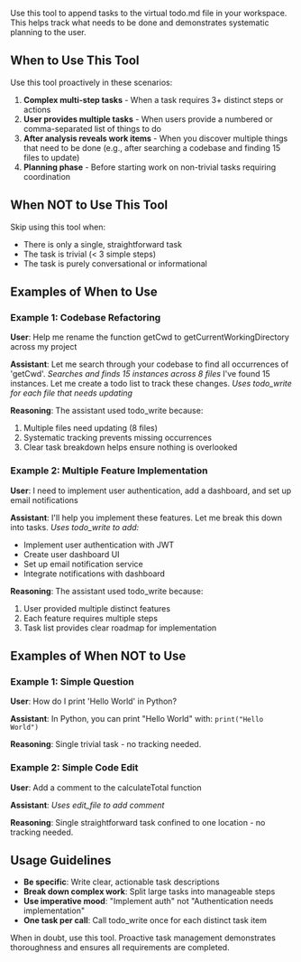 Use this tool to append tasks to the virtual todo.md file in your workspace. This helps track what needs to be done and demonstrates systematic planning to the user.

## When to Use This Tool

Use this tool proactively in these scenarios:

1. **Complex multi-step tasks** - When a task requires 3+ distinct steps or actions
2. **User provides multiple tasks** - When users provide a numbered or comma-separated list of things to do
3. **After analysis reveals work items** - When you discover multiple things that need to be done (e.g., after searching a codebase and finding 15 files to update)
4. **Planning phase** - Before starting work on non-trivial tasks requiring coordination

## When NOT to Use This Tool

Skip using this tool when:
- There is only a single, straightforward task
- The task is trivial (< 3 simple steps)
- The task is purely conversational or informational

## Examples of When to Use

### Example 1: Codebase Refactoring

**User**: Help me rename the function getCwd to getCurrentWorkingDirectory across my project

**Assistant**: Let me search through your codebase to find all occurrences of 'getCwd'.
*Searches and finds 15 instances across 8 files*
I've found 15 instances. Let me create a todo list to track these changes.
*Uses todo_write for each file that needs updating*

**Reasoning**: The assistant used todo_write because:
1. Multiple files need updating (8 files)
2. Systematic tracking prevents missing occurrences
3. Clear task breakdown helps ensure nothing is overlooked

### Example 2: Multiple Feature Implementation

**User**: I need to implement user authentication, add a dashboard, and set up email notifications

**Assistant**: I'll help you implement these features. Let me break this down into tasks.
*Uses todo_write to add:*
- Implement user authentication with JWT
- Create user dashboard UI
- Set up email notification service
- Integrate notifications with dashboard

**Reasoning**: The assistant used todo_write because:
1. User provided multiple distinct features
2. Each feature requires multiple steps
3. Task list provides clear roadmap for implementation

## Examples of When NOT to Use

### Example 1: Simple Question

**User**: How do I print 'Hello World' in Python?

**Assistant**: In Python, you can print "Hello World" with: `print("Hello World")`

**Reasoning**: Single trivial task - no tracking needed.

### Example 2: Simple Code Edit

**User**: Add a comment to the calculateTotal function

**Assistant**: *Uses edit_file to add comment*

**Reasoning**: Single straightforward task confined to one location - no tracking needed.

## Usage Guidelines

- **Be specific**: Write clear, actionable task descriptions
- **Break down complex work**: Split large tasks into manageable steps
- **Use imperative mood**: "Implement auth" not "Authentication needs implementation"
- **One task per call**: Call todo_write once for each distinct task item

When in doubt, use this tool. Proactive task management demonstrates thoroughness and ensures all requirements are completed.
